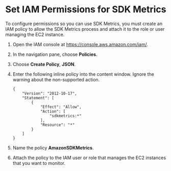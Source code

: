 # Set IAM Permissions for SDK Metrics<a name="Set-IAM-Permissions-For-SDK-Metrics"></a>

To configure permissions so you can use SDK Metrics, you must create an IAM policy to allow the SDK Metrics process and attach it to the role or user managing the EC2 instance\.

1. Open the IAM console at [https://console\.aws\.amazon\.com/iam/](https://console.aws.amazon.com/iam/)\.

1. In the navigation pane, choose **Policies**\.

1. Choose **Create Policy**, **JSON**\.

1. Enter the following inline policy into the content window\. Ignore the warning about the non\-supported action\.

   ```
   {
       "Version": "2012-10-17",
       "Statement": [
           {
               "Effect": "Allow",
               "Action": [
                   "sdkmetrics:*"
               ],
               "Resource": "*"
           }
       ]
   }
   ```

1. Name the policy **AmazonSDKMetrics**\.

1. Attach the policy to the IAM user or role that manages the EC2 instances that you want to monitor\.